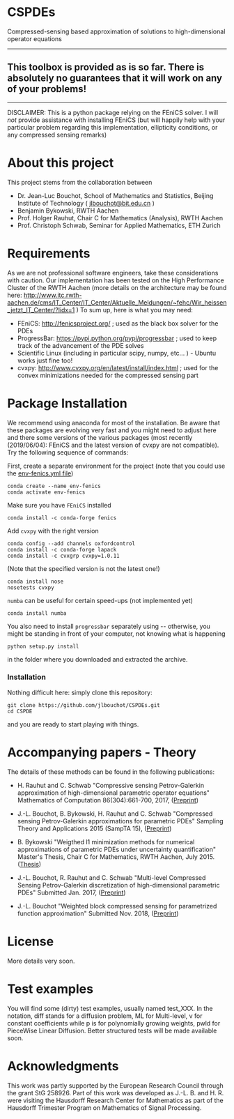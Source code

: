 CSPDEs
======

Compressed-sensing based approximation of solutions to high-dimensional operator equations

-----------------------------------
This toolbox is provided as is so far. There is absolutely no guarantees that it will work on any of your problems!
-----------------------------------

-----------------------------------

DISCLAIMER: This is a python package relying on the FEniCS solver. I will *not* provide assistance with installing FEniCS (but will happily help with your particular problem regarding this implementation, ellipticity conditions, or any compressed sensing remarks)


About this project
==================

This project stems from the collaboration between 
* Dr. Jean-Luc Bouchot, School of Mathematics and Statistics, Beijing Institute of Technology ( jlbouchot@bit.edu.cn )
* Benjamin Bykowski, RWTH Aachen
* Prof. Holger Rauhut, Chair C for Mathematics (Analysis), RWTH Aachen
* Prof. Christoph Schwab, Seminar for Applied Mathematics, ETH Zurich


Requirements
============
As we are not professional software engineers, take these considerations with caution. 
Our implementation has been tested on the High Performance Cluster of the RWTH Aachen (more details on the architecture may be found here: http://www.itc.rwth-aachen.de/cms/IT_Center/IT_Center/Aktuelle_Meldungen/~fehc/Wir_heissen_jetzt_IT_Center/?lidx=1 )
To sum up, here is what you may need:
* FEniCS: http://fenicsproject.org/ ; used as the black box solver for the PDEs
* ProgressBar: https://pypi.python.org/pypi/progressbar ; used to keep track of the advancement of the PDE solves
* Scientific Linux (including in particular scipy, numpy, etc... ) - Ubuntu works just fine too!
* cvxpy: http://www.cvxpy.org/en/latest/install/index.html ; used for the convex minimizations needed for the compressed sensing part


Package Installation
====================

We recommend using anaconda for most of the installation. 
Be aware that these packages are evolving very fast and you might need to adjust here and there some versions of the various packages (most recently (2019/06/04): FEniCS and the latest version of cvxpy are not compatible). 
Try the following sequence of commands: 

First, create a separate environment for the project (note that you could use the [env-fenics.yml file](env-fenics.yml))
```
conda create --name env-fenics 
conda activate env-fenics
```

Make sure you have `FEniCS` installed
```
conda install -c conda-forge fenics
```

Add `cvxpy` with the right version
```
conda config --add channels oxfordcontrol
conda install -c conda-forge lapack
conda install -c cvxgrp cvxpy=1.0.11
```

(Note that the specified version is not the latest one!)
```
conda install nose
nosetests cvxpy
```

`numba` can be useful for certain speed-ups (not implemented yet)
```
conda install numba
```

You also need to install ```progressbar``` separately using -- otherwise, you might be standing in front of your computer, not knowing what is happening
```
python setup.py install 
```
in the folder where you downloaded and extracted the archive. 






### Installation
Nothing difficult here: simply clone this repository: 
```
git clone https://github.com/jlbouchot/CSPDEs.git
cd CSPDE
```
and you are ready to start playing with things. 



Accompanying papers - Theory
============================
The details of these methods can be found in the following publications:
* H. Rauhut and C. Schwab 
"Compressive sensing Petrov-Galerkin approximation of high-dimensional parametric operator equations"
Mathematics of Computation 86(304):661-700, 2017, 
([Preprint](http://www.mathc.rwth-aachen.de/~rauhut/files/csparampde.pdf))

* J.-L. Bouchot, B. Bykowski, H. Rauhut and C. Schwab
"Compressed sensing Petrov-Galerkin approximations for parametric PDEs"
Sampling Theory and Applications 2015 (SampTA 15), ([Preprint](http://www.mathc.rwth-aachen.de/~rauhut/files/SampTA15_BBRS.pdf))

* B. Bykowski
"Weigthed l1 minimization methods for numerical approximations of parametric PDEs under uncertainty quantification"
Master's Thesis, Chair C for Mathematics, RWTH Aachen, July 2015. ([Thesis](./Papers/bykowski_master.pdf))

* J.-L. Bouchot, R. Rauhut and C. Schwab
"Multi-level Compressed Sensing Petrov-Galerkin discretization of high-dimensional parametric PDEs"
Submitted Jan. 2017, ([Preprint](http://www.mathc.rwth-aachen.de/~rauhut/files/MLCSPG.pdf))

* J.-L. Bouchot
"Weighted block compressed sensing for parametrized function approximation"
Submitted Nov. 2018, ([Preprint](https://arxiv.org/abs/1811.04598))

License
=======
More details very soon.

Test examples
=============
You will find some (dirty) test examples, usually named test_XXX. In the notation, diff stands for a diffusion problem, ML for Multi-level, v for constant coefficients while p is for polynomially growing weights, pwld for PieceWise Linear Diffusion. 
Better structured tests will be made available soon. 

Acknowledgments
===============
This work was partly supported by the European Research Council through the grant StG 258926. Part of this work was developed as J.-L. B. and H. R. were visiting the Hausdorff Research Center for Mathematics as part of the Hausdorff Trimester Program on Mathematics of Signal Processing. 
